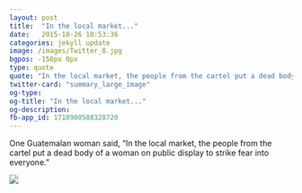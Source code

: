 ```yaml
---
layout: post
title:  "In the local market..."
date:   2015-10-26 10:53:36
categories: jekyll update
image: /images/Twitter_8.jpg
bgpos: -150px 0px
type: quote
quote: "In the local market, the people from the cartel put a dead body of a woman on public display to strike fear into everyone."
twitter-card: "summary_large_image"
og-type: 
og-title: "In the local market..."
og-description:
fb-app_id: 1718900588328720
---
```


One Guatemalan woman said, “In the local market, the people from the cartel put a dead body of a woman on public display to strike fear into everyone.”

<img src='{{ page.image }}'>